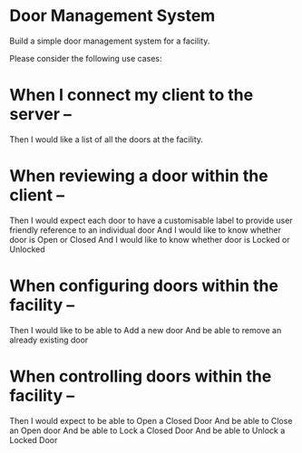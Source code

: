 # Door Management System
Build a simple door management system for a facility.

Please consider the following use cases:

# When I connect my client to the server –
Then I would like a list of all the doors at the facility.
# When reviewing a door within the client –
Then I would expect each door to have a customisable label to provide user friendly reference to an individual door
And I would like to know whether door is Open or Closed
And I would like to know whether door is Locked or Unlocked
# When configuring doors within the facility –
Then I would like to be able to Add a new door
And be able to remove an already existing door
# When controlling doors within the facility –
Then I would expect to be able to Open a Closed Door
And be able to Close an Open door
And be able to Lock a Closed Door
And be able to Unlock a Locked Door

